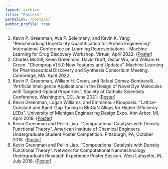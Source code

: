 ```yaml
---
layout: archive
title: "Posters"
permalink: /posters/
author_profile: true
---
```


1.	Kevin P. Greenman, Ava P. Soleimany, and Kevin K. Yang, “Benchmarking Uncertainty Quantification for Protein Engineering”. International Conference on Learning Representations – Machine Learning for Drug Discovery Workshop. Virtual, April 2022. ([Poster](https://kevingreenman.github.io/files/2022_iclr_mldd_poster.pdf))
2.	Charles McGill, Kevin Greenman, David Graff, Oscar Wu, and William H. Green. “Chemprop v1.5.0 New Features and Updates”. Machine Learning for Pharmaceutical Discovery and Synthesis Consortium Meeting. Cambridge, MA. April 2022.
3.	Kevin P. Greenman, William H. Green, and Rafael Gómez-Bombarelli. “Artificial Intelligence Applications in the Design of Novel Dye Molecules with Targeted Optical Properties”. Society of Catholic Scientists Conference. Washington, DC, June 2021. ([Poster](https://kevingreenman.github.io/files/2021_scs_poster.pdf))
4.	Kevin Greenman, Logan Williams, and Emmanouil Kioupakis. “Lattice-Constant and Band-Gap Tuning in BInGaN Alloys for Higher-Efficiency LEDs”. University of Michigan Engineering Design Expo. Ann Arbor, MI, April 2019. ([Poster](https://kevingreenman.github.io/files/2019_design_expo_poster.pdf))
5.	Kevin Greenman and Peilin Liao. “Computational Catalysis with Density Functional Theory”. American Institute of Chemical Engineers Undergraduate Student Poster Competition. Pittsburgh, PA, October 2018. ([Poster](https://kevingreenman.github.io/files/2018_NCN_poster.pdf))
6.	Kevin Greenman and Peilin Liao. “Computational Catalysis with Density Functional Theory”. Network for Computational Nanotechnology Undergraduate Research Experience Poster Session. West Lafayette, IN, July 2018. ([Poster](https://kevingreenman.github.io/files/2018_NCN_poster.pdf))

